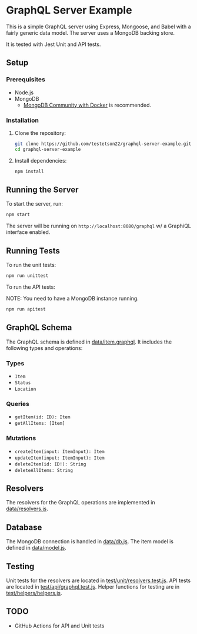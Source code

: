 # GraphQL Server Example

This is a simple GraphQL server using Express, Mongoose, and Babel with a fairly generic data model. The server uses a MongoDB backing store.

It is tested with Jest Unit and API tests.

## Setup

### Prerequisites

- Node.js
- MongoDB
    - [MongoDB Community with Docker](https://www.mongodb.com/docs/manual/tutorial/install-mongodb-community-with-docker/#install-mongodb-community-with-docker) is recommended.

### Installation

1. Clone the repository:
    ```sh
    git clone https://github.com/testetson22/graphql-server-example.git
    cd graphql-server-example
    ```

2. Install dependencies:
    ```sh
    npm install
    ```

## Running the Server

To start the server, run:
```sh
npm start
```

The server will be running on `http://localhost:8080/graphql` w/ a GraphiQL interface enabled.

## Running Tests

To run the unit tests:
```sh
npm run unittest
```

To run the API tests:

NOTE: You need to have a MongoDB instance running.

```sh
npm run apitest
```

## GraphQL Schema

The GraphQL schema is defined in [data/item.graphql](data/item.graphql). It includes the following types and operations:

### Types

- `Item`
- `Status`
- `Location`

### Queries

- `getItem(id: ID): Item`
- `getAllItems: [Item]`

### Mutations

- `createItem(input: ItemInput): Item`
- `updateItem(input: ItemInput): Item`
- `deleteItem(id: ID!): String`
- `deleteAllItems: String`

## Resolvers

The resolvers for the GraphQL operations are implemented in [data/resolvers.js](data/resolvers.js).

## Database

The MongoDB connection is handled in [data/db.js](data/db.js). The item model is defined in [data/model.js](data/model.js).

## Testing

Unit tests for the resolvers are located in [test/unit/resolvers.test.js](test/unit/resolvers.test.js). API tests are located in [test/api/graphql.test.js](test/api/graphql.test.js). Helper functions for testing are in [test/helpers/helpers.js](test/helpers/helpers.js).

## TODO
- GitHub Actions for API and Unit tests